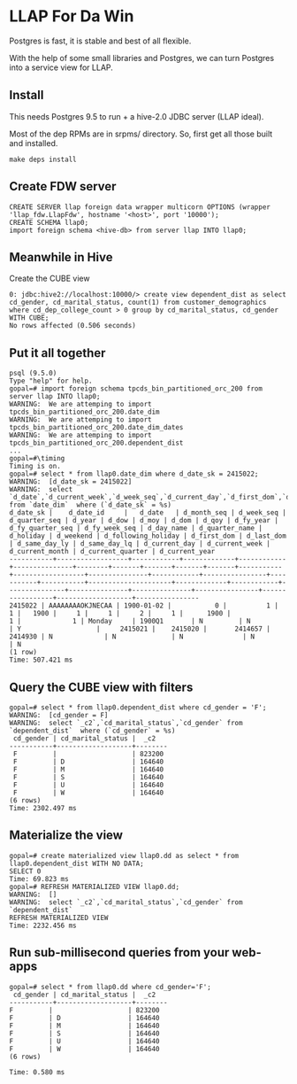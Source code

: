# LLAP For Da Win

Postgres is fast, it is stable and best of all flexible.

With the help of some small libraries and Postgres, we can turn Postgres into a service view for LLAP.

## Install 

This needs Postgres 9.5 to run + a hive-2.0 JDBC server (LLAP ideal).

Most of the dep RPMs are in srpms/ directory. So, first get all those built and installed.

    make deps install

## Create FDW server

    CREATE SERVER llap foreign data wrapper multicorn OPTIONS (wrapper 'llap_fdw.LlapFdw', hostname '<host>', port '10000');
    CREATE SCHEMA llap0;
    import foreign schema <hive-db> from server llap INTO llap0;

  
## Meanwhile in Hive

Create the CUBE view

    0: jdbc:hive2://localhost:10000/> create view dependent_dist as select cd_gender, cd_marital_status, count(1) from customer_demographics where cd_dep_college_count > 0 group by cd_marital_status, cd_gender WITH CUBE;
    No rows affected (0.506 seconds)


## Put it all together

    psql (9.5.0)
    Type "help" for help.
    gopal=# import foreign schema tpcds_bin_partitioned_orc_200 from server llap INTO llap0;
    WARNING:  We are attemping to import tpcds_bin_partitioned_orc_200.date_dim
    WARNING:  We are attemping to import tpcds_bin_partitioned_orc_200.date_dim_dates
    WARNING:  We are attemping to import tpcds_bin_partitioned_orc_200.dependent_dist
    ...
    gopal=#\timing
    Timing is on.
    gopal=# select * from llap0.date_dim where d_date_sk = 2415022;
    WARNING:  [d_date_sk = 2415022]
    WARNING:  select `d_date`,`d_current_week`,`d_week_seq`,`d_current_day`,`d_first_dom`,`d_moy`,`d_holiday`,`d_month_seq`,`d_current_year`,`d_fy_quarter_seq`,`d_current_quarter`,`d_year`,`d_weekend`,`d_quarter_seq`,`d_date_id`,`d_following_holiday`,`d_fy_year`,`d_same_day_lq`,`d_qoy`,`d_current_month`,`d_same_day_ly`,`d_dom`,`d_date_sk`,`d_last_dom`,`d_fy_week_seq`,`d_day_name`,`d_quarter_name`,`d_dow` from `date_dim`  where (`d_date_sk` = %s)
    d_date_sk |    d_date_id     |   d_date   | d_month_seq | d_week_seq | d_quarter_seq | d_year | d_dow | d_moy | d_dom | d_qoy | d_fy_year | d_fy_quarter_seq | d_fy_week_seq | d_day_name | d_quarter_name | d_holiday | d_weekend | d_following_holiday | d_first_dom | d_last_dom | d_same_day_ly | d_same_day_lq | d_current_day | d_current_week | d_current_month | d_current_quarter | d_current_year 
    -----------+------------------+------------+-------------+------------+---------------+--------+-------+-------+-------+-------+-----------+------------------+---------------+------------+----------------+-----------+-----------+---------------------+-------------+------------+---------------+---------------+---------------+----------------+-----------------+-------------------+----------------
    2415022 | AAAAAAAAOKJNECAA | 1900-01-02 |           0 |          1 |             1 |   1900 |     1 |     1 |     2 |     1 |      1900 |                1 |             1 | Monday     | 1900Q1       | N         | N         | Y                   |     2415021 |    2415020 |       2414657 |       2414930 | N             | N              | N               | N                 | N
    (1 row)
    Time: 507.421 ms


## Query the CUBE view with filters

    gopal=# select * from llap0.dependent_dist where cd_gender = 'F';
    WARNING:  [cd_gender = F]
    WARNING:  select `_c2`,`cd_marital_status`,`cd_gender` from `dependent_dist`  where (`cd_gender` = %s)
     cd_gender | cd_marital_status |  _c2   
    -----------+-------------------+--------
     F         |                   | 823200
     F         | D                 | 164640
     F         | M                 | 164640
     F         | S                 | 164640
     F         | U                 | 164640
     F         | W                 | 164640
    (6 rows)
    Time: 2302.497 ms

## Materialize the view 

    gopal=# create materialized view llap0.dd as select * from llap0.dependent_dist WITH NO DATA;
    SELECT 0
    Time: 69.823 ms
    gopal=# REFRESH MATERIALIZED VIEW llap0.dd;
    WARNING:  []
    WARNING:  select `_c2`,`cd_marital_status`,`cd_gender` from `dependent_dist` 
    REFRESH MATERIALIZED VIEW
    Time: 2232.456 ms

## Run sub-millisecond queries from your web-apps

    gopal=# select * from llap0.dd where cd_gender='F';
     cd_gender | cd_marital_status |  _c2   
    -----------+-------------------+--------
    F         |                   | 823200
    F         | D                 | 164640
    F         | M                 | 164640
    F         | S                 | 164640
    F         | U                 | 164640
    F         | W                 | 164640
    (6 rows)
    
    Time: 0.580 ms
